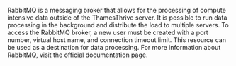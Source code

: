 RabbitMQ is a messaging broker that allows for the processing of compute intensive data outside of the ThamesThrive server. It is possible to run data processing in the background and distribute the load to multiple servers. To access the RabbitMQ broker, a new user must be created with a port number, virtual host name, and connection timeout limit. This resource can be used as a destination for data processing. For more information about RabbitMQ, visit the official documentation page.
